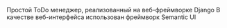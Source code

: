 Простой ToDo менеджер, реализованный на веб-фреймворке Django В качестве веб-интерфейса использован фреймворк Semantic UI